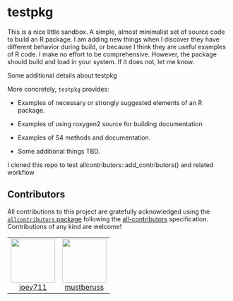 # testpkg

This is a nice little sandbox. A simple, almost minimalist set of source code to build an R package. I am adding new things when I discover they have different behavior during build, or because I think they are useful examples of R code. I make no effort to be comprehensive. However, the package should build and load in your system. If it does not, let me know. 

Some additional details about testpkg

More concretely, `testpkg` provides:

 * Examples of necessary or strongly suggested elements of an R package.

 * Examples of using roxygen2 source for building documentation

 * Examples of S4 methods and documentation.

 * Some additional things TBD.

I cloned this repo to test allcontributors::add_contributors() and related workflow

## Contributors

<!-- ALL-CONTRIBUTORS-LIST:START - Do not remove or modify this section -->
<!-- prettier-ignore-start -->
<!-- markdownlint-disable -->

All contributions to this project are gratefully acknowledged using the [`allcontributors` package](https://github.com/ropensci/allcontributors) following the [all-contributors](https://allcontributors.org) specification. Contributions of any kind are welcome!

<table>

<tr>
<td align="center">
<a href="https://github.com/joey711">
<img src="https://avatars.githubusercontent.com/u/841437?v=4" width="100px;" alt=""/>
</a><br>
<a href="https://github.com/mustberuss/testpkg/commits?author=joey711">joey711</a>
</td>
<td align="center">
<a href="https://github.com/mustberuss">
<img src="https://avatars.githubusercontent.com/u/14958432?v=4" width="100px;" alt=""/>
</a><br>
<a href="https://github.com/mustberuss/testpkg/commits?author=mustberuss">mustberuss</a>
</td>
</tr>

</table>

<!-- markdownlint-enable -->
<!-- prettier-ignore-end -->
<!-- ALL-CONTRIBUTORS-LIST:END -->

